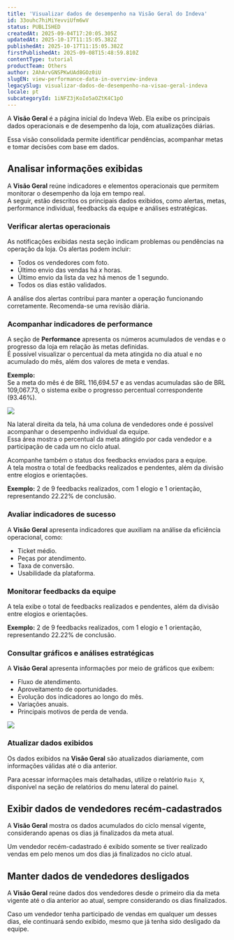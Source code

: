 ```yaml
---
title: 'Visualizar dados de desempenho na Visão Geral do Indeva'
id: 33ouhc7hiMiYevviUfm6wV
status: PUBLISHED
createdAt: 2025-09-04T17:20:05.305Z
updatedAt: 2025-10-17T11:15:05.382Z
publishedAt: 2025-10-17T11:15:05.382Z
firstPublishedAt: 2025-09-08T15:48:59.810Z
contentType: tutorial
productTeam: Others
author: 2AhArvGNSPKwUAd8GOz0iU
slugEN: view-performance-data-in-overview-indeva
legacySlug: visualizar-dados-de-desempenho-na-visao-geral-indeva
locale: pt
subcategoryId: 1iNFZ3jKoIo5aOZtK4C1pO
---
```


A **Visão Geral** é a página inicial do Indeva Web. Ela exibe os principais dados operacionais e de desempenho da loja, com atualizações diárias.

Essa visão consolidada permite identificar pendências, acompanhar metas e tomar decisões com base em dados.

## Analisar informações exibidas

A **Visão Geral** reúne indicadores e elementos operacionais que permitem monitorar o desempenho da loja em tempo real.  
A seguir, estão descritos os principais dados exibidos, como alertas, metas, performance individual, feedbacks da equipe e análises estratégicas.

### Verificar alertas operacionais

As notificações exibidas nesta seção indicam problemas ou pendências na operação da loja. Os alertas podem incluir:

- Todos os vendedores com foto.  
- Último envio das vendas há *x* horas.  
- Último envio da lista da vez há menos de 1 segundo.  
- Todos os dias estão validados.

A análise dos alertas contribui para manter a operação funcionando corretamente. Recomenda-se uma revisão diária.

### Acompanhar indicadores de performance

A seção de **Performance** apresenta os números acumulados de vendas e o progresso da loja em relação às metas definidas.  
É possível visualizar o percentual da meta atingida no dia atual e no acumulado do mês, além dos valores de meta e vendas.

**Exemplo:**  
Se a meta do mês é de BRL 116,694.57 e as vendas acumuladas são de BRL 109,067.73, o sistema exibe o progresso percentual correspondente (93.46%).

![](https://cdn.statically.io/gh/vtexdocs/help-center-content/refs/heads/main/docs/pt/tutorials/indeva-by-vtex/visão-geral-indeva/visualizar-dados-de-desempenho-na-visao-geral-indeva_1.png)

Na lateral direita da tela, há uma coluna de vendedores onde é possível acompanhar o desempenho individual da equipe.  
Essa área mostra o percentual da meta atingido por cada vendedor e a participação de cada um no ciclo atual.

Acompanhe também o status dos feedbacks enviados para a equipe.  
A tela mostra o total de feedbacks realizados e pendentes, além da divisão entre elogios e orientações.

**Exemplo:** 2 de 9 feedbacks realizados, com 1 elogio e 1 orientação, representando 22.22% de conclusão.

### Avaliar indicadores de sucesso

A **Visão Geral** apresenta indicadores que auxiliam na análise da eficiência operacional, como:

- Ticket médio.  
- Peças por atendimento.  
- Taxa de conversão.  
- Usabilidade da plataforma.

### Monitorar feedbacks da equipe

A tela exibe o total de feedbacks realizados e pendentes, além da divisão entre elogios e orientações.

**Exemplo:** 2 de 9 feedbacks realizados, com 1 elogio e 1 orientação, representando 22.22% de conclusão.

### Consultar gráficos e análises estratégicas

A **Visão Geral** apresenta informações por meio de gráficos que exibem:

- Fluxo de atendimento.  
- Aproveitamento de oportunidades.  
- Evolução dos indicadores ao longo do mês.  
- Variações anuais.  
- Principais motivos de perda de venda.

![](https://cdn.statically.io/gh/vtexdocs/help-center-content/refs/heads/main/docs/pt/tutorials/indeva-by-vtex/visão-geral-indeva/visualizar-dados-de-desempenho-na-visao-geral-indeva_2.png)

### Atualizar dados exibidos

Os dados exibidos na **Visão Geral** são atualizados diariamente, com informações válidas até o dia anterior.  

Para acessar informações mais detalhadas, utilize o relatório `Raio X`, disponível na seção de relatórios do menu lateral do painel.

## Exibir dados de vendedores recém-cadastrados

A **Visão Geral** mostra os dados acumulados do ciclo mensal vigente, considerando apenas os dias já finalizados da meta atual.  

Um vendedor recém-cadastrado é exibido somente se tiver realizado vendas em pelo menos um dos dias já finalizados no ciclo atual.

## Manter dados de vendedores desligados

A **Visão Geral** reúne dados dos vendedores desde o primeiro dia da meta vigente até o dia anterior ao atual, sempre considerando os dias finalizados.  

Caso um vendedor tenha participado de vendas em qualquer um desses dias, ele continuará sendo exibido, mesmo que já tenha sido desligado da equipe.

